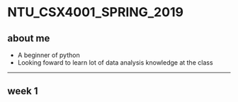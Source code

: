 # NTU_CSX4001_SPRING_2019

## about me
- A beginner of python
- Looking foward to learn lot of data analysis knowledge at the class
----
## week 1
